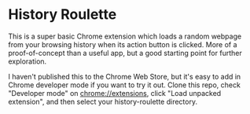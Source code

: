 History Roulette
================

This is a super basic Chrome extension which loads a random webpage from your browsing history when its action button is clicked. More of a proof-of-concept than a useful app, but a good starting point for further exploration.

I haven't published this to the Chrome Web Store, but it's easy to add in Chrome developer mode if you want to try it out. Clone this repo, check "Developer mode" on [chrome://extensions](chrome://extensions), click "Load unpacked extension", and then select your history-roulette directory.